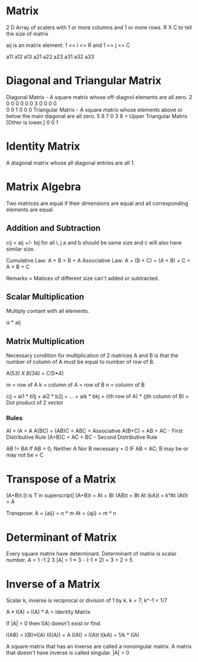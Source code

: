 # Matrix
2 D Array of scalers with 1 or more columns and 1 or more rows.
R X C to tell the size of matrix

aij is an matrix element. 1 <= i <= R and 1 <= j <= C

a11 a12 a13
a21 a22 a23
a31 a32 a33

# Diagonal and Triangular Matrix
Diagonal Matrix - A square matrix whose off-diagnol elements are all zero.
2 0 0              0 0 0
0 3 0              0 0 0            
0 0 1              0 0 0
Triangular Matrix - A square matrix whose elements above or below the main diagonal are all zero.
5 8 7
0 3 8  = Upper Triangular Matrix [Other is lower.]
0 0 1 

# Identity Matrix
A diagonal matrix whose all diagonal entries are all 1.

# Matrix Algebra
Two matrices are equal if their dimensions are equal and all corresponding elements are equal.

## Addition and Subtraction
cij = aij +/- bij for all i, j
a and b should be same size and c will also have similar size.

Cumulative Law: A + B = B + A
Associative Law: A + (B + C) = (A + B) + C = A + B + C

Remarks = Matices of different size can't added or subtracted.

## Scalar Multiplication
Multiply contant with all elements.

α * aij

## Matrix Multiplication
Necessary condition for multiplication of 2 matrices A and B is that the number of column of A must be equal to number of row of B.

A(5*3) X B(3*4) = C(5*4)

m = row of A
k = column of A = row of B
n = column of B

cij = ai1 * b1j + ai2 * b2j + ... + aik * bkj = (ith row of A) * (jth column of B) = Dot product of 2 vector

### Rules
AI = IA = A
A(BC) = (AB)C = ABC = Associative
A(B+C) = AB + AC - First Distributive Rule
(A+B)C = AC + BC - Second Distributive Rule

AB != BA
If AB = 0; Neither A Nor B necessary = 0
IF AB = AC; B may be or may not be = C


# Transpose of a Matrix
(A+B)t [t is T in superscript]
(A+B)t = At + Bt
(AB)t = Bt At
(kA)t = k*At
(At)t = A

Transpose: A = {aij} = n * m
           At = {aji} = m * n

# Determinant of Matrix
Every square matrix have determinant.
Determinant of matrix is scalar number.
A = 1 -1
    2  3
|A| = 1 * 3 - (-1 * 2) = 3 + 2 = 5

# Inverse of a Matrix
Scalar k, inverse is reciprocal or division of 1 by k.
k = 7; k^-1 = 1/7

A * I(A) = I(A) * A = Identity Matrix

If |A| = 0 then I(A) doesn't exist or find.

I(AB) = I(B)*I(A)
I(I(A)) = A
I(At) = I(A)t
I(kA) = 1/k * I(A)

A square matrix that has an inverse are called a nonsingular matrix.
A matrix that doesn't have inverse is called singular. |A| = 0

